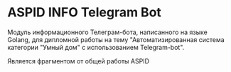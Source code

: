 # ASPID INFO Telegram Bot
Модуль информационного Телеграм-бота, написанного на языке Golang, для дипломной работы на тему "Автоматизированная система категории "Умный дом" с использованием Telegram-bot".
<p>Является фрагментом от общей работы ASPID</p>
